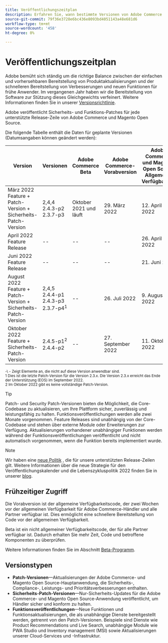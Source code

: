 ```yaml
---
title: Veröffentlichungszeitplan
description: Erfahren Sie, wann bestimmte Versionen von Adobe Commerce für die Beta-, Vorab-Release- und allgemeine Verfügbarkeit geplant sind.
source-git-commit: 79f36e3728e6bc436e8093bd4051143a48e681d6
workflow-type: tm+mt
source-wordcount: '458'
ht-degree: 0%

---
```



# Veröffentlichungszeitplan

Adobe bemüht sich ständig um die richtige Balance zwischen der einfachen und vorhersehbaren Bereitstellung von Produktaktualisierungen und der schnelleren Bereitstellung von Verbesserungen und neuen Funktionen für frühe Anwender. Im vergangenen Jahr haben wir die Bereitstellung von Software zur Stützung dieses Gleichgewichts verfeinert. Weitere Informationen finden Sie in unserer [Versionsrichtlinie](policy.md).

Adobe veröffentlicht Sicherheits- und Funktions-Patches für jede unterstützte Release-Zeile von Adobe Commerce und Magento Open Source.

Die folgende Tabelle enthält die Daten für geplante Versionen (Datumsangaben können geändert werden):

| Version | Versionen | Adobe Commerce Beta | Adobe Commerce-Vorabversion | Adobe Commerce und Magento Open Source<br>Allgemeine Verfügbarkeit |
|-----------------------------------------------------------------|-------------------------------------------------------|---------------------------|----------------------------------|---------------------------------------------------------------------|
| März 2022<br>Feature + Patch-Version + Sicherheits-Patch-Version | 2,4,4<br>2.4.3-p2<br>2.3.7-p3 | Oktober 2021 und läuft | 29. März 2022 | 12. April 2022 |
| April 2022<br>Feature Release | \-\- | \-\- | \-\- | 26. April 2022 |
| Juni 2022<br>Feature Release | \-\- | \-\- | \-\- | 21. Juni 2022 |
| August 2022<br>Feature + Patch-Version + Sicherheits-Patch-Version | 2,4,5<br>2.4.4-p1<br>2.4.3-p3<br>2.3.7-p4<sup>1</sup> | \-\- | 26. Juli 2022 | 9. August 2022 |
| Oktober 2022<br>Feature + Sicherheits-Patch-Version | 2.4.5-p1<sup>2</sup><br>2.4.4-p2 | \-\- | 27. September 2022 | 11. Oktober 2022 |

<sup>\-\ - Zeigt Elemente an, die nicht auf diese Version anwendbar sind.</sup><br>
<sup>1 Dies ist die letzte Patch-Version für die Version 2.3.x. Die Version 2.3.x erreicht das Ende der Unterstützung (EOS) im September 2022.</sup><br>
<sup>2 Im Oktober 2022 gibt es keine vollständige Patch-Version.</sup><br>

>[!TIP]
>
>Patch- und Security Patch-Versionen bieten die Möglichkeit, die Core-Codebase zu aktualisieren, um Ihre Plattform sicher, zuverlässig und leistungsfähig zu halten. Funktionsveröffentlichungen werden alle zwei Monate vorgenommen. Feature Releases sind unabhängig von der Core-Codebase und stehen über externe Module oder Erweiterungen zur Verfügung. Aktualisierungen vorhandener unabhängiger Funktionen werden während der Funktionsveröffentlichungen veröffentlicht und nicht automatisch vorgenommen, wenn die Funktion bereits implementiert wurde.

>[!NOTE]
>
>Wir haben eine [neue Politik](https://www.adobe.com/content/dam/cc/en/legal/terms/enterprise/pdfs/Adobe-Commerce-Software-Lifecycle-Policy.pdf) , die für unsere unterstützten Release-Zeilen gilt. Weitere Informationen über die neue Strategie für den Veröffentlichungskalender und die Lebenszykluspolitik 2022 finden Sie in unserer [blog](https://business.adobe.com/blog/how-to/accelerating-innovation-through-simplified-release-strategy).

## Frühzeitiger Zugriff

Die Vorabversion ist der allgemeine Verfügbarkeitscode, der zwei Wochen vor der allgemeinen Verfügbarkeit für Adobe Commerce-Händler und alle Partner verfügbar ist. Dies ermöglicht eine schnellere Bereitstellung von Code vor der allgemeinen Verfügbarkeit.

Beta ist ein nicht allgemeiner Verfügbarkeitscode, der für alle Partner verfügbar ist. Dadurch erhalten Sie mehr Zeit, Code und betroffene Komponenten zu überprüfen.

Weitere Informationen finden Sie im Abschnitt [Beta-Programm](beta-program.md).

## Versionstypen

- **Patch-Versionen**—Aktualisierungen der Adobe Commerce- und Magento Open Source-Hauptanwendung, die Sicherheits-, Compliance-, Leistungs- und Prioritätsverbesserungen enthalten.
- **Sicherheits-Patch-Versionen**—Nur-Sicherheits-Updates für die Adobe Commerce- und Magento Open Source-Anwendung veröffentlicht, um Händler sicher und konform zu halten.
- **Funktionsveröffentlichungen**—Neue Funktionen und Funktionsaktualisierungen, die als unabhängige Dienste bereitgestellt werden, getrennt von den Patch-Versionen. Beispiele sind Dienste wie Product Recommendations und Live Search, unabhängige Module wie PWA Studio und Inventory management (MSI) sowie Aktualisierungen unserer Cloud-Services und -Infrastruktur.
